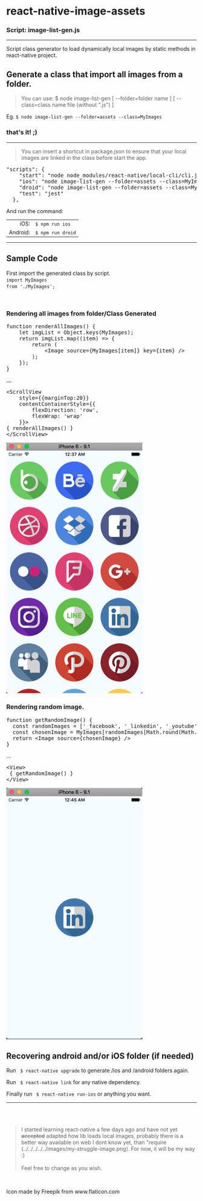 # react-native-image-assets
### Script: image-list-gen.js

<hr>


Script class generator to load dynamically local images by static methods in react-native project.


<h2>Generate a class that import all images from a folder.</h2>

><p>You can use: $ node image-list-gen  [ --folder=folder name ] [ --class=class name file (without ".js") ]</p>
<p>Eg. <code>$ node image-list-gen --folder=assets --class=MyImages</code></p>

<h3>that's it! ;)</h3>
<hr>

><p>You can insert a shortcut in package.json to ensure that your local images are linked in the class before start the app.</p>

<pre>
"scripts": {
    "start": "node node_modules/react-native/local-cli/cli.js start",
    "ios": "node image-list-gen --folder=assets --class=MyImages && react-native run-ios",
    "droid": "node image-list-gen --folder=assets --class=MyImages && react-native run-android",
    "test": "jest"
  },
</pre>

And run the command:<br>

<table border="0" style="text-align='left'">
<tr>
<td align="right">iOS:</td>
<td align="left"><code>$ npm run ios</code><br></td>
</tr>

<tr>
<td align="right">Android:</td>
<td align="left"><code>$ npm run droid</code></td>
</tr>
</table>


<hr>

<h2>Sample Code</h2>

First import the generated class by script.<br>
<code>import MyImages from './MyImages';</code>

<br>
<h3>Rendering all images from folder/Class Generated</h3>
<pre>
function renderAllImages() {
    let imgList = Object.keys(MyImages);
    return imgList.map((item) => {
        return (
            &lt;Image source={MyImages[item]} key={item} /&gt;
        );
    });
}
</pre>
<strong>...</strong>
<pre>
&lt;ScrollView
    style={{marginTop:20}}
    contentContainerStyle={{
        flexDirection: 'row',
        flexWrap: 'wrap'            
    }}&gt;
{ renderAllImages() }
&lt;/ScrollView&gt;
</pre>

<img src="https://raw.githubusercontent.com/Nelinho/react-native-image-assets/master/screenshots/allImages.png" />
<br>

<h3>Rendering random image.</h3>

<pre>
function getRandomImage() {
  const randomImages = ['_facebook', '_linkedin', '_youtube'];
  const chosenImage = MyImages[randomImages[Math.round(Math.random() * 2)]];
  return &lt;Image source={chosenImage} /&gt;
}
</pre>
...
<pre>
&lt;View&gt;
 { getRandomImage() }
&lt;/View&gt;
</pre>
<img src="https://raw.githubusercontent.com/Nelinho/react-native-image-assets/master/screenshots/randomImage.png" />
    
<h2>Recovering android and/or iOS folder (if needed)</h2>
<p>Run <code> $ react-native upgrade</code> to generate /ios and /android folders again.</p>
<p>Run <code> $ react-native link</code> for any native dependency.</p>
<p>Finally run <code> $ react-native run-ios</code> or anything you want.</p>

<hr>
<br><br>

>I started learning react-native a few days ago and have not yet <del>accepted</del> adapted how lib loads local images, probably there is a better way available on web I dont know yet, than "require (../../../../../images/my-struggle-image.png). For now, it will be my way :)
<br><br>Feel free to change as you wish.

<br>
<p>Icon made by Freepik from www.flaticon.com</p>

